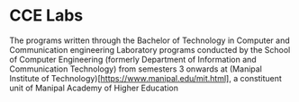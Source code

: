 # CCE Labs
The programs written through the Bachelor of Technology in Computer and Communication engineering Laboratory programs conducted by the School of Computer Engineering (formerly Department of Information and Communication Technology) from semesters 3 onwards at (Manipal Institute of Technology)[https://www.manipal.edu/mit.html], a constituent unit of Manipal Academy of Higher Education
